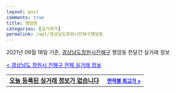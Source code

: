 ```yaml
---
layout: post
comments: true
title: 행암동
categories: [실거래가]
permalink: /apt/경상남도창원시진해구행암동
---
```


2021년 09월 18일 기준, <a href="/apt/경상남도창원시진해구">경상남도창원시진해구</a> 행암동 한달간 실거래 정보

<a style="color: blue;" href="/apt/경상남도창원시진해구">< 경상남도 창원시 진해구 전체 실거래 정보</a>
<!---- start ---->
<table>
  <tr>
    <td colspan="4" style="font-weight: bold;"><a href="/apt/경상남도창원시진해구행암동{name_without_space}">오늘 등록된 실거래 정보가 없습니다</a> &nbsp;&nbsp;&nbsp; <a style="color: blue; font-size: smaller;" href="/apt/경상남도창원시진해구행암동{name_without_space}">면적별 최고가 ></a></td>
  </tr>
    
</table>
<!---- end ---->
    